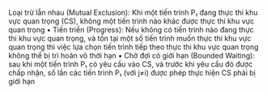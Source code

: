 Loại trừ lẫn nhau (Mutual Exclusion): Khi một tiến trình P₁ đang thực thi khu vực quan trọng (CS), không một tiến trình  nào khác được thực thi khu vực quan trọng 
• Tiến triển (Progress): Nếu không có tiến trình nào đang thực  thi khu vực quan trọng, và tồn tại một số tiến trình muốn thực  thi khu vực quan trọng thì việc lựa chọn tiến trình tiếp theo thực  thi khu vực quan trọng không thể bị trì hoãn vô thời hạn 
▪ Chờ đợi có giới hạn (Bounded Waiting): sau khi một tiến trình  P₁ có yêu cầu vào CS, và trước khi yêu cầu đó được chấp nhận, số lần các tiến trình P₁ (với j≠i) được phép thực hiện CS phải bị  giới hạn